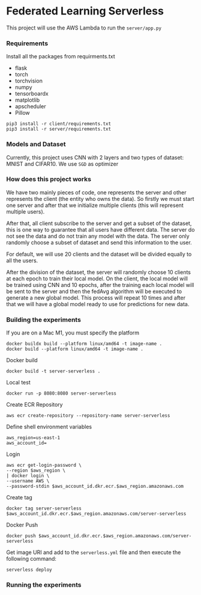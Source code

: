 # Federated Learning Serverless
This project will use the AWS Lambda to run the `server/app.py`

### Requirements
Install all the packages from requirments.txt

- flask
- torch
- torchvision
- numpy
- tensorboardx
- matplotlib
- apscheduler
- Pillow
```
pip3 install -r client/requirements.txt
pip3 install -r server/requirements.txt
```

### Models and Dataset
Currently, this project uses CNN with 2 layers and two types of dataset: MNIST and CIFAR10. We use `SGD` as optimizer

### How does this project works
We have two mainly pieces of code, one represents the server and other represents the client (the entity who owns 
the data). So firstly we must start one server and after that we initialize multiple clients (this will 
represent multiple users).

After that, all client subscribe to the server and get a subset of the dataset, this is one way to guarantee that all
users have different data. The server do not see the data and do not train any model with the data. The server 
only randomly choose a subset of dataset and send this information to the user.

For default, we will use 20 clients and the dataset will be divided equally to all the users.

After the division of the dataset, the server will randomly choose 10 clients at each epoch to train their local model.
On the client, the local model will be trained using CNN and 10 epochs, after the training each local model will be
sent to the server and then the fedAvg algorithm will be executed to generate a new global model. 
This process will repeat 10 times and after that we will have a global model ready to use for predictions for new data.

### Building the experiments
If you are on a Mac M1, you must specify the platform
```
docker buildx build --platform linux/amd64 -t image-name .
docker build --platform linux/amd64 -t image-name .
```

Docker build
```
docker build -t server-serverless .
```

Local test
```
docker run -p 8080:8080 server-serverless
```


Create ECR Repository
```
aws ecr create-repository --repository-name server-serverless
```

Define shell environment variables
```
aws_region=us-east-1
aws_account_id=
```

Login
```
aws ecr get-login-password \
--region $aws_region \
| docker login \
--username AWS \
--password-stdin $aws_account_id.dkr.ecr.$aws_region.amazonaws.com
```

Create tag
```
docker tag server-serverless $aws_account_id.dkr.ecr.$aws_region.amazonaws.com/server-serverless
```
Docker Push
```
docker push $aws_account_id.dkr.ecr.$aws_region.amazonaws.com/server-serverless
```

Get image URI and add to the `serverless.yml` file and then execute the following command:
```
serverless deploy
```



### Running the experiments
